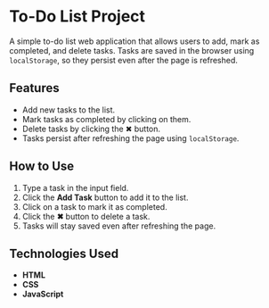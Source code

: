 # To-Do List Project

A simple to-do list web application that allows users to add, mark as completed, and delete tasks. Tasks are saved in the browser using `localStorage`, so they persist even after the page is refreshed.

## Features
- Add new tasks to the list.
- Mark tasks as completed by clicking on them.
- Delete tasks by clicking the ✖ button.
- Tasks persist after refreshing the page using `localStorage`.

## How to Use
1. Type a task in the input field.
2. Click the **Add Task** button to add it to the list.
3. Click on a task to mark it as completed.
4. Click the **✖** button to delete a task.
5. Tasks will stay saved even after refreshing the page.

## Technologies Used
- **HTML**
- **CSS**
- **JavaScript**
